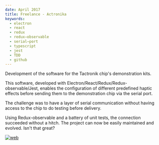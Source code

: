 ```yaml
---
date: April 2017
title: Freelance - Actronika
keywords:
  - electron
  - react
  - redux
  - redux−observable
  - serial−port
  - typescript
  - jest
  - TDD
  - github
---
```


Development of the software for the Tactronik chip's demonstration kits.

This software, developed with Electron/React/Redux/Redux-observable/Jest, enables the configuration of different predefined haptic effects before sending them to the demonstration chip via the serial port. 

The challenge was to have a layer of serial communication without having access to the chip to do testing before delivery.

Using Redux-observable and a battery of unit tests, the connection succeeded without a hitch. The project can now be easily maintained and evolved. Isn't that great?

[![web](web-badge.svg)](http://www.actronika.com)